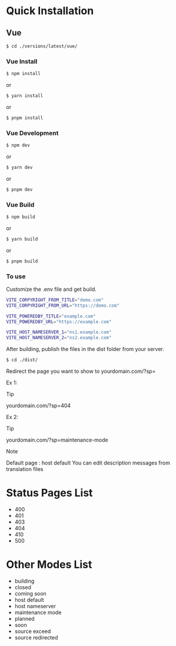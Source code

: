 # Quick Installation

## Vue

```bash
$ cd ./versions/latest/vue/
```

### Vue Install

```bash
$ npm install
```

or

```bash
$ yarn install
```

or

```bash
$ pnpm install
```

### Vue Development

```bash
$ npm dev
```

or

```bash
$ yarn dev
```

or

```bash
$ pnpm dev
```

### Vue Build

```bash
$ npm build
```

or

```bash
$ yarn build
```

or

```bash
$ pnpm build
```

### To use

Customize the .env file and get build.

```bash
VITE_CORPYRIGHT_FROM_TITLE="demo.com"
VITE_CORPYRIGHT_FROM_URL="https://demo.com"

VITE_POWEREDBY_TITLE="example.com"
VITE_POWEREDBY_URL="https://example.com"

VITE_HOST_NAMESERVER_1="ns1.example.com"
VITE_HOST_NAMESERVER_2="ns2.example.com"
```

After building, publish the files in the dist folder from your server.

```bash
$ cd ./dist/
```

Redirect the page you want to show to yourdomain.com/?sp=

Ex 1:

> [!TIP]
> yourdomain.com/?sp=404

Ex 2:

> [!TIP]
> yourdomain.com/?sp=maintenance-mode

> [!NOTE]
> Default page : host default
> You can edit description messages from translation files

# Status Pages List

- 400
- 401
- 403
- 404
- 410
- 500

# Other Modes List

- building
- closed
- coming soon
- host default
- host nameserver
- maintenance mode
- planned
- soon
- source exceed
- source redirected
